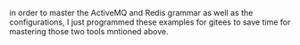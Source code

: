 in order to master the ActiveMQ and Redis grammar as well as the configurations,
I just programmed these examples for gitees to save time for mastering those two tools mntioned above.
